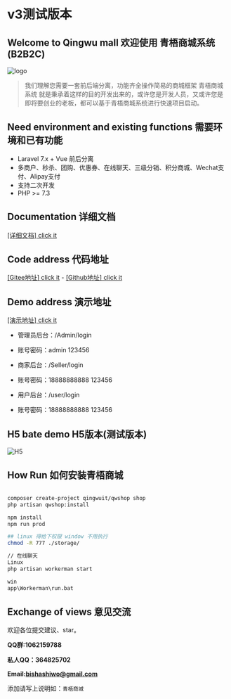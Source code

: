 
# v3测试版本

## Welcome to Qingwu mall 欢迎使用 青梧商城系统 (B2B2C)
![logo](https://gitee.com/qingwuitcn/qwshop/raw/master/resources/js/asset/pc/logo.png "logo")

> 我们理解您需要一套前后端分离，功能齐全操作简易的商城框架 青梧商城系统 就是秉承着这样的目的开发出来的，或许您是开发人员，又或许您是即将要创业的老板，都可以基于青梧商城系统进行快速项目启动。

## Need environment and existing functions 需要环境和已有功能
- Laravel 7.x + Vue 前后分离
- 多商户、秒杀、团购、优惠券、在线聊天、三级分销、积分商城、Wechat支付、Alipay支付
- 支持二次开发
- PHP >= 7.3

## Documentation 详细文档
[[详细文档] click it](http://doc.qingwuit.com/ "点击它[详细文档]")

## Code address 代码地址
[[Gitee地址] click it](https://gitee.com/qingwuitcn/qwshop "点击它[代码地址]") - [[Github地址] click it](https://github.com/qingwuit/qwshop "点击它[代码地址]")

## Demo address 演示地址
[[演示地址] click it](http://pc.qingwuit.com "点击它[演示地址]")

- 管理员后台：/Admin/login
- 账号密码：admin 123456

- 商家后台：/Seller/login
- 账号密码：18888888888 123456

- 用户后台：/user/login
- 账号密码：18888888888 123456

## H5 bate demo H5版本(测试版本) 
![H5](https://gitee.com/qingwuitcn/qwshop/raw/master/resources/js/asset/qrcode.png "H5")

## How Run 如何安装青梧商城

``` bash

composer create-project qingwuit/qwshop shop
php artisan qwshop:install

npm install
npm run prod

## linux 得给下权限 window 不用执行
chmod -R 777 ./storage/

// 在线聊天
Linux 
php artisan workerman start

win
app\Workerman\run.bat

```

## Exchange of views 意见交流 

欢迎各位提交建议、star。

**QQ群:1062159788**

**私人QQ：364825702**

**Email:bishashiwo@gmail.com**

添加请写上说明如：`青梧商城`
